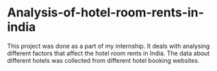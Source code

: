 # Analysis-of-hotel-room-rents-in-india
This project was done as a part of my internship. It deals with analysing different factors that affect the hotel room rents in India. The data about different hotels was collected from different hotel booking websites. 

